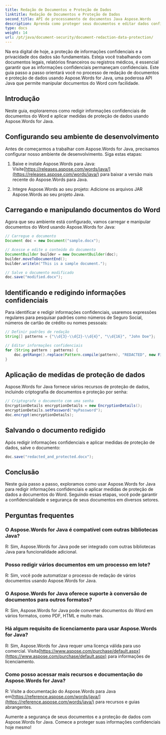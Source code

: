 ```yaml
---
title: Redação de Documentos e Proteção de Dados
linktitle: Redação de Documentos e Proteção de Dados
second_title: API de processamento de documentos Java Aspose.Words
description: Aprenda como proteger seus documentos e editar dados confidenciais usando Aspose.Words for Java. Guia passo a passo com código-fonte.
type: docs
weight: 14
url: /pt/java/document-security/document-redaction-data-protection/
---
```


Na era digital de hoje, a proteção de informações confidenciais e a privacidade dos dados são fundamentais. Esteja você trabalhando com documentos legais, relatórios financeiros ou registros médicos, é essencial garantir que as informações confidenciais permaneçam confidenciais. Este guia passo a passo orientará você no processo de redação de documentos e proteção de dados usando Aspose.Words for Java, uma poderosa API Java que permite manipular documentos do Word com facilidade.

## Introdução

Neste guia, exploraremos como redigir informações confidenciais de documentos do Word e aplicar medidas de proteção de dados usando Aspose.Words for Java. 

## Configurando seu ambiente de desenvolvimento

Antes de começarmos a trabalhar com Aspose.Words for Java, precisamos configurar nosso ambiente de desenvolvimento. Siga estas etapas:

1.  Baixe e instale Aspose.Words para Java: Visite[https://releases.aspose.com/words/java/](https://releases.aspose.com/words/java/) para baixar a versão mais recente do Aspose.Words para Java.

2. Integre Aspose.Words ao seu projeto: Adicione os arquivos JAR Aspose.Words ao seu projeto Java.

## Carregando e manipulando documentos do Word

Agora que seu ambiente está configurado, vamos carregar e manipular documentos do Word usando Aspose.Words for Java:

```java
// Carregue o documento
Document doc = new Document("sample.docx");

// Acesse e edite o conteúdo do documento
DocumentBuilder builder = new DocumentBuilder(doc);
builder.moveToDocumentEnd();
builder.writeln("This is a sample document.");

// Salve o documento modificado
doc.save("modified.docx");
```

## Identificando e redigindo informações confidenciais

Para identificar e redigir informações confidenciais, usaremos expressões regulares para pesquisar padrões como números de Seguro Social, números de cartão de crédito ou nomes pessoais:

```java
// Definir padrões de redação
String[] patterns = {"\\d{3}-\\d{2}-\\d{4}", "\\d{16}", "John Doe"};

// Editar informações confidenciais
for (String pattern : patterns) {
    doc.getRange().replace(Pattern.compile(pattern), "REDACTED", new FindReplaceOptions());
}
```

## Aplicação de medidas de proteção de dados

Aspose.Words for Java fornece vários recursos de proteção de dados, incluindo criptografia de documentos e proteção por senha:

```java
// Criptografe o documento com uma senha
EncryptionDetails encryptionDetails = new EncryptionDetails();
encryptionDetails.setPassword("myPassword");
doc.encrypt(encryptionDetails);
```

## Salvando o documento redigido

Após redigir informações confidenciais e aplicar medidas de proteção de dados, salve o documento:

```java
doc.save("redacted_and_protected.docx");
```

## Conclusão

Neste guia passo a passo, exploramos como usar Aspose.Words for Java para redigir informações confidenciais e aplicar medidas de proteção de dados a documentos do Word. Seguindo essas etapas, você pode garantir a confidencialidade e segurança de seus documentos em diversos setores.

## Perguntas frequentes

### O Aspose.Words for Java é compatível com outras bibliotecas Java?

R: Sim, Aspose.Words for Java pode ser integrado com outras bibliotecas Java para funcionalidade adicional.

### Posso redigir vários documentos em um processo em lote?

R: Sim, você pode automatizar o processo de redação de vários documentos usando Aspose.Words for Java.

### O Aspose.Words for Java oferece suporte à conversão de documentos para outros formatos?

R: Sim, Aspose.Words for Java pode converter documentos do Word em vários formatos, como PDF, HTML e muito mais.

### Há algum requisito de licenciamento para usar Aspose.Words for Java?

 R: Sim, Aspose.Words for Java requer uma licença válida para uso comercial. Visita[https://www.aspose.com/purchase/default.aspx](https://www.aspose.com/purchase/default.aspx) para informações de licenciamento.

### Como posso acessar mais recursos e documentação do Aspose.Words for Java?

R: Visite a documentação do Aspose.Words para Java em[https://reference.aspose.com/words/java/](https://reference.aspose.com/words/java/) para recursos e guias abrangentes.

Aumente a segurança de seus documentos e a proteção de dados com Aspose.Words for Java. Comece a proteger suas informações confidenciais hoje mesmo!